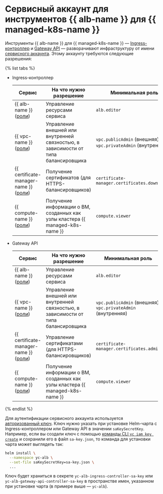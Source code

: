 # Сервисный аккаунт для инструментов {{ alb-name }} для {{ managed-k8s-name }}

Инструменты {{ alb-name }} для {{ managed-k8s-name }} — [Ingress-контроллер](index.md) и [Gateway API](../k8s-gateway-api/index.md) — разворачивают инфраструктуру от имени [сервисного аккаунта](../../../iam/concepts/users/service-accounts.md). Этому аккаунту требуются следующие разрешения:


{% list tabs %}

- Ingress-контроллер


  | Сервис | На что нужно разрешение | Минимальная роль |
  | ----- | ----- | ----- |
  | {{ alb-name }}<br/>([роли](../../security/index.md)) | Управление ресурсами сервиса | `alb.editor` |
  | {{ vpc-name }}<br/>([роли](../../../vpc/security/index.md)) | Управление внешней или внутренней связностью, в зависимости от типа балансировщика | `vpc.publicAdmin` (внешняя)<br/>`vpc.privateAdmin` (внутренняя) |
  | {{ certificate-manager-name }}<br/>([роли](../../../certificate-manager/security/index.md)) | Получение сертификатов (для HTTPS-балансировщиков) | `certificate-manager.certificates.downloader` |
  | {{ compute-name }}<br/>([роли](../../../compute/security/index.md)) | Получение информации о ВМ, созданных как узлы кластера {{ managed-k8s-name }} | `compute.viewer` |


- Gateway API

  | Сервис | На что нужно разрешение | Минимальная роль |
  | ----- | ----- | ----- |
  | {{ alb-name }}<br/>([роли](../../security/index.md)) | Управление ресурсами сервиса | `alb.editor` |
  | {{ vpc-name }}<br/>([роли](../../../vpc/security/index.md)) | Управление внешней или внутренней связностью, в зависимости от типа балансировщика | `vpc.publicAdmin` (внешняя)<br/>`vpc.privateAdmin` (внутренняя) |
  | {{ certificate-manager-name }}<br/>([роли](../../../certificate-manager/security/index.md)) | Управление сертификатами (для HTTPS-балансировщиков) | `certificate-manager.certificates.admin` |
  | {{ compute-name }}<br/>([роли](../../../compute/security/index.md)) | Получение информации о ВМ, созданных как узлы кластера {{ managed-k8s-name }} | `compute.viewer` |
  
{% endlist %}


Для аутентификации сервисного аккаунта используется [авторизованный ключ](../../../iam/concepts/authorization/key.md). Ключ нужно указать при установке Helm-чарта с Ingress-контроллером или Gateway API в значении `saKeySecretKey`. Например, если вы создали ключ с помощью [команды CLI `yc iam key create`](../../../cli/cli-ref/managed-services/iam/key/create.md) и сохранили его в файл `sa-key.json`, то команда для установки чарта может выглядеть так:

```bash
helm install \
  --namespace yc-alb \
  --set-file saKeySecretKey=sa-key.json \
  ...
```

Ключ будет храниться в секрете `yc-alb-ingress-controller-sa-key` или `yc-alb-gateway-api-controller-sa-key` в пространстве имен, указанном при установке чарта (в примере выше — `yc-alb`).
